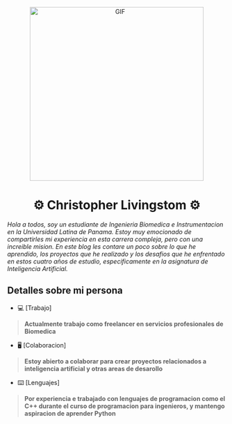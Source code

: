 <p align="center">
  <img src="https://i.gifer.com/origin/f2/f23d923d77fa4d3f1d4ca26852c4963d.gif" alt="GIF" width="400">
</p>

<h1 align="center">⚙️ Christopher Livingstom ⚙️</h1>
<i>Hola a todos, soy un estudiante de Ingenieria Biomedica e Instrumentacion en la Universidad Latina de Panama. Estoy muy emocionado de compartirles mi experiencia en esta carrera compleja, pero con una increible mision. En este blog les contare un poco sobre lo que he aprendido, los proyectos que he realizado y los desafios que he enfrentado en estos cuatro años de estudio, especificamente en la asignatura de Inteligencia Artificial.</i>

<h2> Detalles sobre mi persona </h2> 

- 💻 [Trabajo]

>**Actualmente trabajo como freelancer en servicios profesionales de Biomedica**

- 🖥 [Colaboracion]

>**Estoy abierto a colaborar para crear proyectos relacionados a inteligencia artificial y otras areas de desarollo**

- ⌨️ [Lenguajes]

>**Por experiencia e trabajado con lenguajes de programacion como  el C++ durante el curso de programacion para ingenieros, y mantengo aspiracion de aprender Python**
